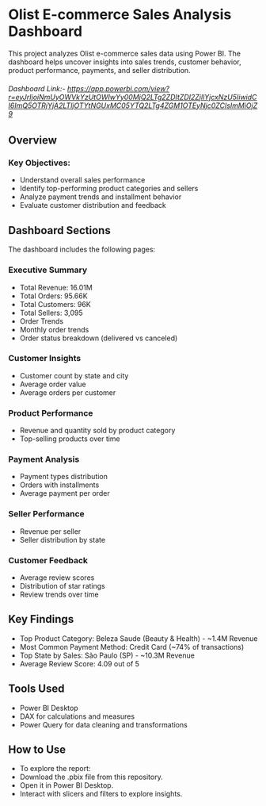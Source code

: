 # Olist E-commerce Sales Analysis Dashboard
This project analyzes Olist e-commerce sales data using Power BI. The dashboard helps uncover insights into sales trends, customer behavior, product performance, payments, and seller distribution.

###### Dashboard Link:- https://app.powerbi.com/view?r=eyJrIjoiNmUyOWVkYzUtOWIwYy00MjQ2LTg2ZDItZDI2ZjllYjcxNzU5IiwidCI6ImQ5OTRjYjA2LTljOTYtNGUxMC05YTQ2LTg4ZGM1OTEyNjc0ZCIsImMiOjZ9


## Overview

### Key Objectives:
- Understand overall sales performance
- Identify top-performing product categories and sellers
- Analyze payment trends and installment behavior
- Evaluate customer distribution and feedback

## Dashboard Sections
The dashboard includes the following pages:

### Executive Summary
- Total Revenue: 16.01M
- Total Orders: 95.66K
- Total Customers: 96K
- Total Sellers: 3,095
- Order Trends
- Monthly order trends
- Order status breakdown (delivered vs canceled)

### Customer Insights
- Customer count by state and city
- Average order value
- Average orders per customer

### Product Performance
- Revenue and quantity sold by product category
- Top-selling products over time

### Payment Analysis
- Payment types distribution
- Orders with installments
- Average payment per order

### Seller Performance
- Revenue per seller
- Seller distribution by state

### Customer Feedback
- Average review scores
- Distribution of star ratings
- Review trends over time

## Key Findings
- Top Product Category: Beleza Saude (Beauty & Health) - ~1.4M Revenue
- Most Common Payment Method: Credit Card (~74% of transactions)
- Top State by Sales: São Paulo (SP) - ~10.3M Revenue
- Average Review Score: 4.09 out of 5

## Tools Used
- Power BI Desktop
- DAX for calculations and measures
- Power Query for data cleaning and transformations

## How to Use
- To explore the report:
- Download the .pbix file from this repository.
- Open it in Power BI Desktop.
- Interact with slicers and filters to explore insights.
